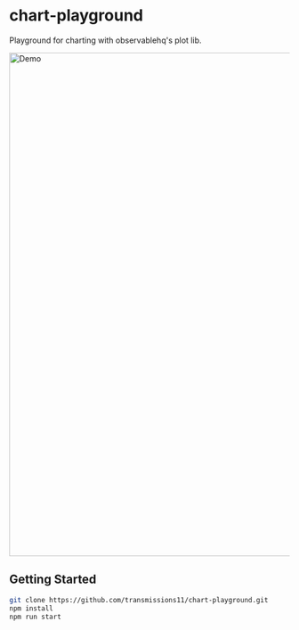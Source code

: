 # chart-playground

Playground for charting with observablehq's plot lib.

<img width="904" alt="Demo" src="https://user-images.githubusercontent.com/26209401/130317908-4739fea0-b55f-4920-8770-a062431f1a16.png">

## Getting Started

```sh
git clone https://github.com/transmissions11/chart-playground.git
npm install
npm run start
```
